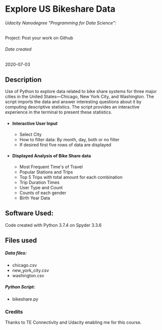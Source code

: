 # **Explore US Bikeshare Data**
###### Udacity Nanodegree "Programming for Data Science":
Project: Post your work on Github

###### Date created
2020-07-03

## Description
Use of Python to explore data related to bike share systems for three major cities in the United States—Chicago, New York City, and Washington.
The script imports the data and answer interesting questions about it by computing descriptive statistics. The script provides an interactive experience in the terminal to present these statistics.

* #### Interactive User Input
  * Select City
  * How to filter data: By month, day, both or no filter
  * If desired first five rows of data are displayed
* #### Displayed Analysis of Bike Share data
  * Most Frequent Time's of Travel
  * Popular Stations and Trips
  * Top 5 Trips with total amount for each combination
  * Trip Duration Times
  * User Type and Count
  * Counts of each gender
  * Birth Year Data


## Software Used:
Code created with Python 3.7.4 on Spyder 3.3.6



## Files used

##### Data files:
  * chicago.csv
  * new_york_city.csv
  * washington.csv


##### Python Script:
  * bikeshare.py

### Credits

Thanks to TE Connectivity and Udacity enabling me for this course.
